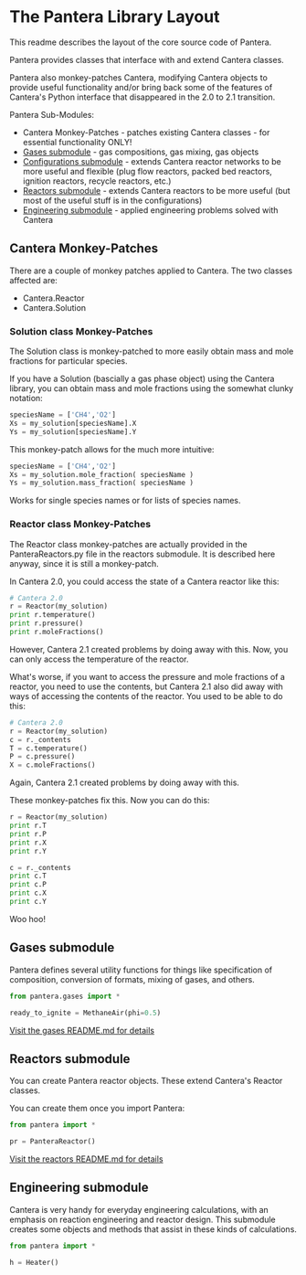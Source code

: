 # The Pantera Library Layout

This readme describes the layout of the core source code of Pantera.

Pantera provides classes that interface with and extend Cantera classes.

Pantera also monkey-patches Cantera, modifying Cantera objects to provide
useful functionality and/or bring back some of the features of Cantera's 
Python interface that disappeared in the 2.0 to 2.1 transition.

Pantera Sub-Modules:
* Cantera Monkey-Patches - patches existing Cantera classes - for essential functionality ONLY!
* [Gases submodule](gases/README.md) - gas compositions, gas mixing, gas objects
* [Configurations submodule](configurations/README.md) - extends Cantera reactor networks to be more useful and flexible (plug flow reactors, packed bed reactors, ignition reactors, recycle reactors, etc.)
* [Reactors submodule](reactors/README.md) - extends Cantera reactors to be more useful (but most of the useful stuff is in the configurations)
* [Engineering submodule](engineering/README.md) - applied engineering problems solved with Cantera

## Cantera Monkey-Patches

There are a couple of monkey patches applied to Cantera. The two classes affected are:
* Cantera.Reactor
* Cantera.Solution

### Solution class Monkey-Patches

The Solution class is monkey-patched to more easily obtain mass and mole fractions
for particular species.

If you have a Solution (bascially a gas phase object) using the Cantera library, you can 
obtain mass and mole fractions using the somewhat clunky notation:

```python
speciesName = ['CH4','O2']
Xs = my_solution[speciesName].X
Ys = my_solution[speciesName].Y
```

This monkey-patch allows for the much more intuitive:

```python
speciesName = ['CH4','O2']
Xs = my_solution.mole_fraction( speciesName )
Ys = my_solution.mass_fraction( speciesName )
```

Works for single species names or for lists of species names.

### Reactor class Monkey-Patches

The Reactor class monkey-patches are actually provided in the PanteraReactors.py file in the 
reactors submodule. It is described here anyway, since it is still a monkey-patch.

In Cantera 2.0, you could access the state of a Cantera reactor
like this:

```python
# Cantera 2.0
r = Reactor(my_solution)
print r.temperature()
print r.pressure()
print r.moleFractions()
```

However, Cantera 2.1 created problems by doing away with this. 
Now, you can only access the temperature of the reactor.

What's worse, if you want to access the pressure and mole fractions
of a reactor, you need to use the contents, but Cantera 2.1 also 
did away with ways of accessing the contents of the reactor. You
used to be able to do this:

```python
# Cantera 2.0
r = Reactor(my_solution)
c = r._contents
T = c.temperature()
P = c.pressure()
X = c.moleFractions()
```

Again, Cantera 2.1 created problems by doing away with this.

These monkey-patches fix this. Now you can do this:

```python
r = Reactor(my_solution)
print r.T
print r.P
print r.X
print r.Y

c = r._contents
print c.T
print c.P
print c.X
print c.Y
```

Woo hoo!

## Gases submodule

Pantera defines several utility functions
for things like specification of composition,
conversion of formats, mixing of gases, and 
others.

```python
from pantera.gases import *

ready_to_ignite = MethaneAir(phi=0.5)
```

[Visit the gases README.md for details](pantera/gases/README.md)

## Reactors submodule

You can create Pantera reactor objects. These 
extend Cantera's Reactor classes.

You can create them once you import Pantera:

```python
from pantera import *

pr = PanteraReactor()
```

[Visit the reactors README.md for details](pantera/reactors/README.md)

## Engineering submodule

Cantera is very handy for everyday engineering calculations, with an emphasis on 
reaction engineering and reactor design. This submodule creates some 
objects and methods that assist in these kinds of calculations.

```python
from pantera import *

h = Heater()
```

